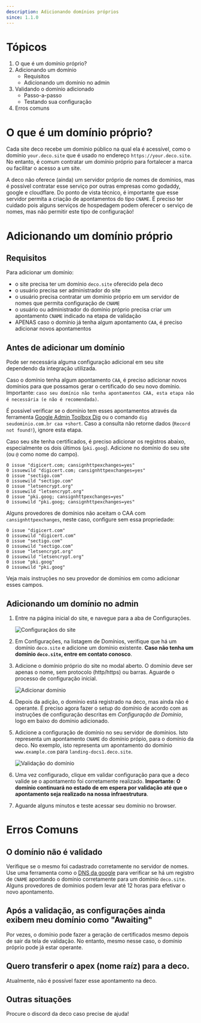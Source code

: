```yaml
---
description: Adicionando domínios próprios
since: 1.1.0
---
```


# Tópicos

1. O que é um domínio próprio?
2. Adicionando um domínio
   - Requisitos
   - Adicionando um domínio no admin
3. Validando o domínio adicionado
   - Passo-a-passo
   - Testando sua configuração
4. Erros comuns

# O que é um domínio próprio?

Cada site deco recebe um domínio público na qual ela é acessível, como o domínio
`your.deco.site` que é usado no endereço `https://your.deco.site`. No entanto, é
comum contratar um domínio próprio para fortalecer a marca ou facilitar o acesso
a um site.

A deco não oferece (ainda) um servidor próprio de nomes de domínios, mas é
possível contratar esse serviço por outras empresas como godaddy, google e
cloudflare. Do ponto de vista técnico, é importante que esse servidor permita a
criação de apontamentos do tipo `CNAME`. É preciso ter cuidado pois alguns
serviços de hospedagem podem oferecer o serviço de nomes, mas não permitir este
tipo de configuração!

# Adicionando um domínio próprio

## Requisitos

Para adicionar um domínio:

- o site precisa ter um domínio `deco.site` oferecido pela deco
- o usuário precisa ser administrador do site
- o usuário precisa contratar um domínio próprio em um servidor de nomes que
  permita configuração de `CNAME`
- o usuário ou administrador do domínio próprio precisa criar um apontamento
  `CNAME` indicado na etapa de validação
- APENAS caso o domínio já tenha algum apontamento `CAA`, é preciso adicionar
  novos apontamentos

## Antes de adicionar um domínio

Pode ser necessária alguma configuração adicional em seu site dependendo da
integração utilizada.

Caso o domínio tenha algum apontamento `CAA`, é preciso adicionar novos domínios
para que possamos gerar o certificado do seu novo domínio. Importante:
`caso seu domínio não tenha apontamentos CAA, esta etapa não é necessária (e não é recomendada)`.

É possível verificar se o domínio tem esses apontamentos através da ferramenta
[Google Admin Toolbox Dig](https://toolbox.googleapps.com/apps/dig/#CAA/) ou o
comando `dig seudominio.com.br caa +short`. Caso a consulta não retorne dados
(`Record not found!`), ignore esta etapa.

Caso seu site tenha certificados, é preciso adicionar os registros abaixo,
especialmente os dois últimos (`pki.goog`). Adicione no domínio do seu site (ou
`@` como nome do campo).

```
0 issue "digicert.com; cansignhttpexchanges=yes"
0 issuewild "digicert.com; cansignhttpexchanges=yes"
0 issue "sectigo.com"
0 issuewild "sectigo.com"
0 issue "letsencrypt.org"
0 issuewild "letsencrypt.org"
0 issue "pki.goog; cansignhttpexchanges=yes"
0 issuewild "pki.goog; cansignhttpexchanges=yes"
```

Alguns provedores de domínios não aceitam o CAA com `cansignhttpexchanges`,
neste caso, configure sem essa propriedade:

```
0 issue "digicert.com"
0 issuewild "digicert.com"
0 issue "sectigo.com"
0 issuewild "sectigo.com"
0 issue "letsencrypt.org"
0 issuewild "letsencrypt.org"
0 issue "pki.goog"
0 issuewild "pki.goog"
```

Veja mais instruções no seu provedor de domínios em como adicionar esses campos.

## Adicionando um domínio no admin

1. Entre na página inicial do site, e navegue para a aba de Configurações.

   ![Configuraçãos do site](/docs/getting-started/custom-domains/settings.png)

2. Em Configurações, na listagem de Domínios, verifique que há um domínio
   `deco.site` e adicione um domínio existente. **Caso não tenha um domínio
   `deco.site`, entre em contato conosco**.

3. Adicione o domínio próprio do site no modal aberto. O domínio deve ser apenas
   o nome, sem protocolo (http/https) ou barras. Aguarde o processo de
   configuração inicial.

   ![Adicionar domínio](/docs/getting-started/custom-domains/add-domain.png)

4. Depois da adição, o domínio está registrado na deco, mas ainda não é
   operante. É preciso agora fazer o setup do domínio de acordo com as
   instruções de configuração descritas em _Configuração de Domínio_, logo em
   baixo do domínio adicionado.

5. Adicione a configuração de domínio no seu servidor de domínios. Isto
   representa um apontamento `CNAME` do domínio própio, para o domínio da deco.
   No exemplo, isto representa um apontamento do domínio `www.example.com` para
   `landing-docs1.deco.site`.

   ![Validação do domínio](/docs/getting-started/custom-domains/validate-domain.png)

6. Uma vez configurado, clique em validar configuração para que a deco valide se
   o apontamento foi corretamente realizado. **Importante: O domínio continuará
   no estado de em espera por validação até que o apontamento seja realizado na
   nossa infraestrutura**.

7. Aguarde alguns minutos e teste acessar seu domínio no browser.

# Erros Comuns

## O domínio não é validado

Verifique se o mesmo foi cadastrado corretamente no servidor de nomes. Use uma
ferramenta como o [DNS da google](https://dns.google/) para verificar se há um
registro de `CNAME` apontando o domínio corretamente para um domínio
`deco.site`. Alguns provedores de domínios podem levar até 12 horas para
efetivar o novo apontamento.

## Após a validação, as configurações ainda exibem meu domínio como "Awaiting"

Por vezes, o domínio pode fazer a geração de certificados mesmo depois de sair
da tela de validação. No entanto, mesmo nesse caso, o domínio próprio pode já
estar operante.

## Quero transferir o apex (nome raíz) para a deco.

Atualmente, não é possível fazer esse apontamento na deco.

## Outras situações

Procure o discord da deco caso precise de ajuda!
